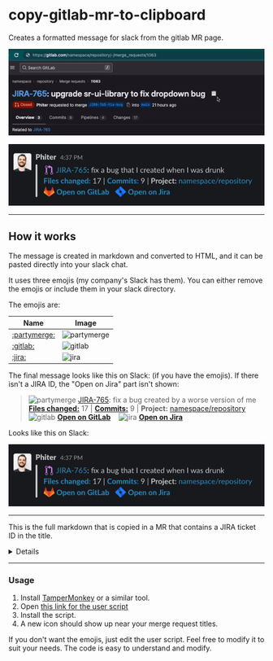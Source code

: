 # copy-gitlab-mr-to-clipboard
Creates a formatted message for slack from the gitlab MR page.

![gitlab](gitlab.gif)

![slack](slack.gif)

---

## How it works

The message is created in markdown and converted to HTML, and it can be pasted directly into your slack chat.

It uses three emojis (my company's Slack has them). You can either remove the emojis or include them in your slack directory.

The emojis are:

| Name | Image |
| - | - |
| [:partymerge:](https://slackmojis.com/emojis/6040-partymerge) | <img src="https://slackmojis.com/emojis/6040-partymerge/download" alt="partymerge" width="18px" /> |
| [:gitlab:](https://slackmojis.com/emojis/1402-gitlab) | <img src="https://slackmojis.com/emojis/1402-gitlab/download" alt="gitlab" width="18px" /> |
| [:jira:](https://slackmojis.com/emojis/38054-atlassian-jira) | <img src="https://slackmojis.com/emojis/38054-atlassian-jira/download" alt="jira" width="18px" /> |


The final message looks like this on Slack: (if you have the emojis). If there isn't a JIRA ID, the "Open on Jira" part isn't shown:

> <img src="https://slackmojis.com/emojis/6040-partymerge/download" alt="partymerge" width="18px" />  [JIRA-765](<https://company.atlassian.net/browse/JIRA-765> "Issue in Jira"): fix a bug created by a worse version of me  
> [**Files changed:**](https://gitlab.com/namespace/repository/-/merge_requests/1063/diffs) 17 | [**Commits:**](https://gitlab.com/namespace/repository/-/merge_requests/1063/commits) 9 | **Project:** [namespace/repository](https://gitlab.com/namespace/repository)  
> <img src="https://slackmojis.com/emojis/1402-gitlab/download" alt="gitlab" width="18px" />  [**Open on GitLab**](https://gitlab.com/namespace/repository/-/merge_requests/1063) &nbsp;&nbsp;&nbsp;<img src="https://slackmojis.com/emojis/38054-atlassian-jira/download" alt="jira" width="18px" />  [**Open on Jira**](https://company.atlassian.net/browse/JIRA-765)

Looks like this on Slack:

![slack](slack.gif)

---
This is the full markdown that is copied in a MR that contains a JIRA ticket ID in the title. 
<details>
```
    > :partymerge:  [JIRA-765](<https://company.atlassian.net/browse/JIRA-765> "Issue in Jira"): fix a bug created by a worse version of me
    > [**Files changed:**](https://gitlab.com/namespace/repository/-/merge_requests/1063/diffs) 17 | [**Commits:**](https://gitlab.com/namespace/repository/-/merge_requests/1063/commits) 9 | **Project:** [namespace/repository](https://gitlab.com/namespace/repository)  
    > :gitlab:  [**Open on GitLab**](https://gitlab.com/namespace/repository/-/merge_requests/1063) &nbsp;&nbsp;&nbsp;:jira:  [**Open on Jira**](https://company.atlassian.net/browse/JIRA-765)
```

</details>

----

### Usage

1. Install [TamperMonkey](https://www.tampermonkey.net/) or a similar tool.
2. Open [this link for the user script](gitlab-mr-to-slack.user.js?raw=1)
3. Install the script.
4. A new icon should show up near your merge request titles.

If you don't want the emojis, just edit the user script. Feel free to modify it to suit your needs. The code is easy to understand and modify.